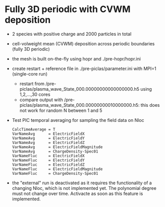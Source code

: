 # Fully 3D periodic with CVWM deposition
- 2 species with positive charge and 2000 particles in total
- cell-volweight mean (CVWM) deposition across periodic boundaries (fully 3D periodic)
- the mesh is built on-the-fly using hopr and ./pre-hopr/hopr.ini
- create restart + reference file in ./pre-piclas/parameter.ini with MPI=1 (single-core run)
  - restart from /pre-piclas/plasma_wave_State_000.00000000000000000.h5 using 1,2,...,30 cores
  - compare output with /pre-piclas/plasma_wave_State_000.00000000010000000.h5: this does not work for random N between 1 and 5
- Test PIC temporal averaging for sampling the field data on Nloc

      CalcTimeAverage = T
      VarNameAvg      = ElectricFieldX
      VarNameAvg      = ElectricFieldY
      VarNameAvg      = ElectricFieldZ
      VarNameAvg      = ElectricFieldMagnitude
      VarNameAvg      = ChargeDensity-Spec01
      VarNameFluc     = ElectricFieldX
      VarNameFluc     = ElectricFieldY
      VarNameFluc     = ElectricFieldZ
      VarNameFluc     = ElectricFieldMagnitude
      VarNameFluc     = ChargeDensity-Spec01
- the "external" run is deactivated as it requires the functionality of a changing Nloc, which is not implemented yet.
  The polynomial degree must not change over time. Activacte as soon as this feature is implemented.
